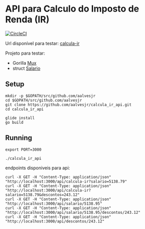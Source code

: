 # API para Calculo do Imposto de Renda (IR)
[![CircleCI](https://circleci.com/gh/aalvesjr/calcula_ir_api.svg?style=svg)](https://circleci.com/gh/aalvesjr/calcula_ir_api)

Url disponível para testar: [calcula-ir](https://calcula-ir.herokuapp.com/api/calcula-ir?salario=5122.32&descontos=156.72)

Projeto para testar:
  - Gorilla [Mux](https://github.com/gorilla/mux)
  - struct [Salario](https://github.com/aalvesjr/salario)

## Setup

```
mkdir -p $GOPATH/src/github.com/aalvesjr
cd $GOPATH/src/github.com/aalvesjr
git clone https://github.com/aalvesjr/calcula_ir_api.git
cd calcula_ir_api

glide install
go build
```

## Running

```
export PORT=3000

./calcula_ir_api

```

endpoints disponiveis para api:

```
curl -X GET -H "Content-Type: application/json" "http://localhost:3000/api/calcula-ir?salario=5138.79"
curl -X GET -H "Content-Type: application/json" "http://localhost:3000/api/calcula-ir?salario=5138.79&descontos=243.12"
curl -X GET -H "Content-Type: application/json" "http://localhost:3000/api/salario/5138.95"
curl -X GET -H "Content-Type: application/json" "http://localhost:3000/api/salario/5138.95/descontos/243.12"
curl -X GET -H "Content-Type: application/json" "http://localhost:3000/api/descontos/243.12"
```
